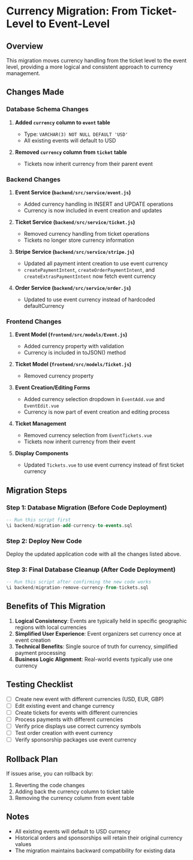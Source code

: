 # Currency Migration: From Ticket-Level to Event-Level

## Overview
This migration moves currency handling from the ticket level to the event level, providing a more logical and consistent approach to currency management.

## Changes Made

### Database Schema Changes
1. **Added `currency` column to `event` table**
   - Type: `VARCHAR(3) NOT NULL DEFAULT 'USD'`
   - All existing events will default to USD

2. **Removed `currency` column from `ticket` table**
   - Tickets now inherit currency from their parent event

### Backend Changes
1. **Event Service (`backend/src/service/event.js`)**
   - Added currency handling in INSERT and UPDATE operations
   - Currency is now included in event creation and updates

2. **Ticket Service (`backend/src/service/ticket.js`)**
   - Removed currency handling from ticket operations
   - Tickets no longer store currency information

3. **Stripe Service (`backend/src/service/stripe.js`)**
   - Updated all payment intent creation to use event currency
   - `createPaymentIntent`, `createOrderPaymentIntent`, and `createExtrasPaymentIntent` now fetch event currency

4. **Order Service (`backend/src/service/order.js`)**
   - Updated to use event currency instead of hardcoded defaultCurrency

### Frontend Changes
1. **Event Model (`frontend/src/models/Event.js`)**
   - Added currency property with validation
   - Currency is included in toJSON() method

2. **Ticket Model (`frontend/src/models/Ticket.js`)**
   - Removed currency property

3. **Event Creation/Editing Forms**
   - Added currency selection dropdown in `EventAdd.vue` and `EventEdit.vue`
   - Currency is now part of event creation and editing process

4. **Ticket Management**
   - Removed currency selection from `EventTickets.vue`
   - Tickets now inherit currency from their event

5. **Display Components**
   - Updated `Tickets.vue` to use event currency instead of first ticket currency

## Migration Steps

### Step 1: Database Migration (Before Code Deployment)
```sql
-- Run this script first
\i backend/migration-add-currency-to-events.sql
```

### Step 2: Deploy New Code
Deploy the updated application code with all the changes listed above.

### Step 3: Final Database Cleanup (After Code Deployment)
```sql
-- Run this script after confirming the new code works
\i backend/migration-remove-currency-from-tickets.sql
```

## Benefits of This Migration

1. **Logical Consistency**: Events are typically held in specific geographic regions with local currencies
2. **Simplified User Experience**: Event organizers set currency once at event creation
3. **Technical Benefits**: Single source of truth for currency, simplified payment processing
4. **Business Logic Alignment**: Real-world events typically use one currency

## Testing Checklist

- [ ] Create new event with different currencies (USD, EUR, GBP)
- [ ] Edit existing event and change currency
- [ ] Create tickets for events with different currencies
- [ ] Process payments with different currencies
- [ ] Verify price displays use correct currency symbols
- [ ] Test order creation with event currency
- [ ] Verify sponsorship packages use event currency

## Rollback Plan

If issues arise, you can rollback by:
1. Reverting the code changes
2. Adding back the currency column to ticket table
3. Removing the currency column from event table

## Notes

- All existing events will default to USD currency
- Historical orders and sponsorships will retain their original currency values
- The migration maintains backward compatibility for existing data
